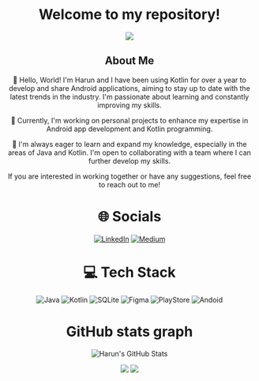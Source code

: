 <div align="center">

# Welcome to my repository!

![](https://count.getloli.com/get/@harunuyan.github.readme)</br>

## About Me

👋 Hello, World! I'm Harun and I have been using Kotlin for over a year to develop and share Android applications, aiming to stay up to date with the latest trends in the industry. I'm passionate about learning and constantly improving my skills.

🔭 Currently, I'm working on personal projects to enhance my expertise in Android app development and Kotlin programming.

🌱 I'm always eager to learn and expand my knowledge, especially in the areas of Java and Kotlin. I'm open to collaborating with a team where I can further develop my skills.

If you are interested in working together or have any suggestions, feel free to reach out to me!

# 🌐 Socials<br/>

[![LinkedIn](https://img.shields.io/badge/LinkedIn-%230077B5.svg?logo=linkedin&logoColor=white)](https://www.linkedin.com/in/harunuyan) [![Medium](https://img.shields.io/badge/Medium-12100E?logo=medium&logoColor=white)](https://medium.com/@harunuyan)

# 💻 Tech Stack<br/>
![Java](https://img.shields.io/badge/java-%23ED8B00.svg?style=for-the-badge&logo=java&logoColor=white)
![Kotlin](https://img.shields.io/badge/kotlin-%230095D5.svg?style=for-the-badge&logo=kotlin&logoColor=white)
![SQLite](https://img.shields.io/badge/sqlite-%2307405e.svg?style=for-the-badge&logo=sqlite&logoColor=white) 
![Figma](https://img.shields.io/badge/figma-%23F24E1E.svg?style=for-the-badge&logo=figma&logoColor=white)
![PlayStore](https://img.shields.io/badge/Google_Play-414141?style=for-the-badge&logo=google-play&logoColor=white)
![Andoid](https://img.shields.io/badge/Android-3DDC84?style=for-the-badge&logo=android&logoColor=white)<br/>

# GitHub stats graph<br/>

![Harun's GitHub Stats](https://github-readme-stats.vercel.app/api/top-langs/?username=harunuyan&theme=radical&layout=compact)

![](https://github-readme-stats-sigma-five.vercel.app/api?username=harunuyan&theme=radical&hide_border=false&include_all_commits=true&count_private=true)
<img src="https://github-readme-streak-stats.herokuapp.com/?user=harunuyan"></img>

</div>
